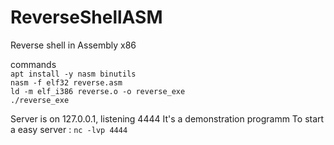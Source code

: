# ReverseShellASM
Reverse shell in Assembly x86


commands  
  ```apt install -y nasm binutils```  
  ```nasm -f elf32 reverse.asm```  
  ```ld -m elf_i386 reverse.o -o reverse_exe```  
  ```./reverse_exe```

Server is on 127.0.0.1, listening 4444
It's a demonstration programm
To start a easy server : ```nc -lvp 4444```
